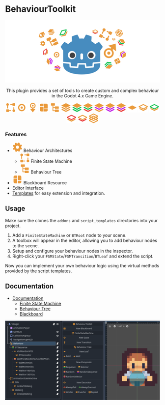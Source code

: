 # BehaviourToolkit
![Thumbnail](docs/thumbnail.svg)

<p align="center">
This plugin provides a set of tools to create custom and complex behaviour in the Godot 4.x Game Engine.
</p>

<p align="center">
    <img src="addons/behaviour_toolkit/icons/FiniteStateMachine.svg">
    <img src="addons/behaviour_toolkit/icons/FSMState.svg">
    <img src="addons/behaviour_toolkit/icons/FSMTransition.svg">
        <img src="addons/behaviour_toolkit/icons/Blackboard.svg">
    <img src="addons/behaviour_toolkit/icons/BTRoot.svg">
    <img src="addons/behaviour_toolkit/icons/BTComposite.svg">
    <img src="addons/behaviour_toolkit/icons/BTCompositeSequence.svg">
    <img src="addons/behaviour_toolkit/icons/BTCompositeSelector.svg">
    <img src="addons/behaviour_toolkit/icons/BTCompositeRandom.svg">
    <img src="addons/behaviour_toolkit/icons/BTCompositeRandomSequence.svg">
    <img src="addons/behaviour_toolkit/icons/BTCompositeRandomSelector.svg">
    <img src="addons/behaviour_toolkit/icons/BTLeaf.svg">
    <img src="addons/behaviour_toolkit/icons/BTDecorator.svg">
    <img src="addons/behaviour_toolkit/icons/BTDecoratorSucceed.svg">
    <img src="addons/behaviour_toolkit/icons/BTDecoratorFail.svg">
    <img src="addons/behaviour_toolkit/icons/BTDecoratorLimiter.svg">
    <img src="addons/behaviour_toolkit/icons/BTDecoratorRepeat.svg">
</p>

### Features
- ![GEAR ICON](addons/behaviour_toolkit/icons/Gear.svg) Behaviour Architectures
    - ![FMS ICON](addons/behaviour_toolkit/icons/FiniteStateMachine.svg) Finite State Machine
    - ![BT ICON](addons/behaviour_toolkit/icons/BTRoot.svg) Behaviour Tree
- ![BLACKBOARD ICON](addons/behaviour_toolkit/icons/Blackboard.svg) Blackboard Resource
- Editor Interface
- [Templates](docs/documentation.md#using-script-templates) for easy extension and integration.



## Usage
Make sure the clones the `addons` and `script_templates` directories into your project.

1. Add a `FiniteStateMachine` or `BTRoot` node to your scene.
2. A toolbox will appear in the editor, allowing you to add behaviour nodes to the scene.
3. Setup and configure your behaviour nodes in the inspector.
4. Right-click your `FSMState`/`FSMTransition`/`BTLeaf` and extend the script.

Now you can implement your own behaviour logic using the virtual methods provided by the script templates.



## Documentation
- [Documentation](docs/documentation.md)
  -   [Finite State Machine](docs/documentation.md#finite-state-machine)
  -   [Behaviour Tree](docs/documentation.md#behaviour-tree)
  -   [Blackboard](docs/documentation.md#blackboard)
  
![Screenshot](docs/screenshot-ui.png)